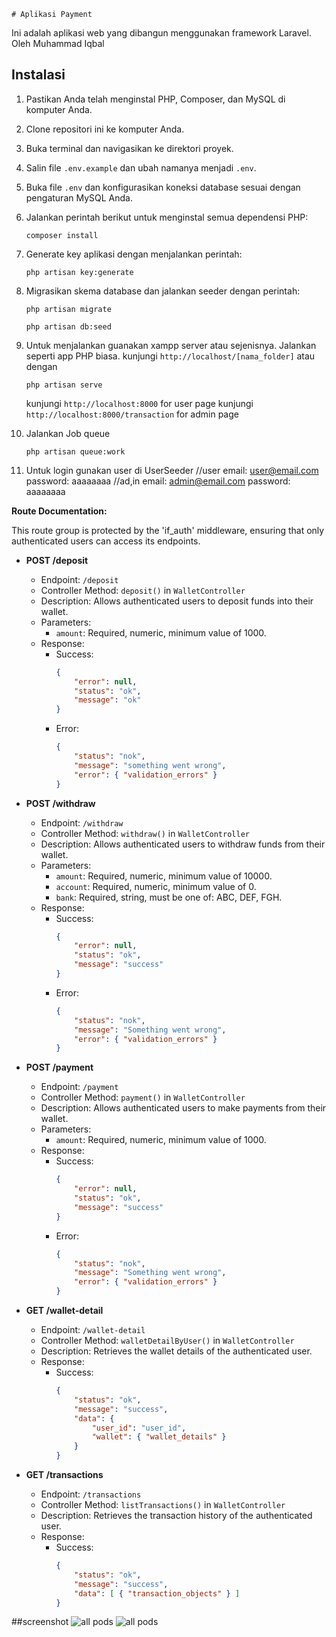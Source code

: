     # Aplikasi Payment

Ini adalah aplikasi web yang dibangun menggunakan framework Laravel.
Oleh Muhammad Iqbal

## Instalasi

1. Pastikan Anda telah menginstal PHP, Composer, dan MySQL di komputer Anda.
2. Clone repositori ini ke komputer Anda.
3. Buka terminal dan navigasikan ke direktori proyek.
4. Salin file `.env.example` dan ubah namanya menjadi `.env`.
5. Buka file `.env` dan konfigurasikan koneksi database sesuai dengan pengaturan MySQL Anda.
6. Jalankan perintah berikut untuk menginstal semua dependensi PHP:

    ```
    composer install
    ```

7. Generate key aplikasi dengan menjalankan perintah:

    ```
    php artisan key:generate
    ```

8. Migrasikan skema database dan jalankan seeder dengan perintah:

    ```
    php artisan migrate
    ```

    ```
    php artisan db:seed
    ```

9. Untuk menjalankan guanakan xampp server atau sejenisnya. Jalankan seperti app PHP biasa. kunjungi `http://localhost/[nama_folder]`
    atau dengan
    ```
    php artisan serve
    ```
    kunjungi `http://localhost:8000` for user page
    kunjungi `http://localhost:8000/transaction`  for admin page

10. Jalankan Job queue
    ```
    php artisan queue:work 
    ```

11. Untuk login gunakan user di UserSeeder
    //user
    email: user@email.com
    password: aaaaaaaa
    //ad,in
    email: admin@email.com
    password: aaaaaaaa




**Route Documentation:**

This route group is protected by the 'if_auth' middleware, ensuring that only authenticated users can access its endpoints.

- **POST /deposit**
  - Endpoint: `/deposit`
  - Controller Method: `deposit()` in `WalletController`
  - Description: Allows authenticated users to deposit funds into their wallet.
  - Parameters:
    - `amount`: Required, numeric, minimum value of 1000.
  - Response:
    - Success:
      ```json
      {
          "error": null,
          "status": "ok",
          "message": "ok"
      }
      ```
    - Error:
      ```json
      {
          "status": "nok",
          "message": "something went wrong",
          "error": { "validation_errors" }
      }
      ```

- **POST /withdraw**
  - Endpoint: `/withdraw`
  - Controller Method: `withdraw()` in `WalletController`
  - Description: Allows authenticated users to withdraw funds from their wallet.
  - Parameters:
    - `amount`: Required, numeric, minimum value of 10000.
    - `account`: Required, numeric, minimum value of 0.
    - `bank`: Required, string, must be one of: ABC, DEF, FGH.
  - Response:
    - Success:
      ```json
      {
          "error": null,
          "status": "ok",
          "message": "success"
      }
      ```
    - Error:
      ```json
      {
          "status": "nok",
          "message": "Something went wrong",
          "error": { "validation_errors" }
      }
      ```

- **POST /payment**
  - Endpoint: `/payment`
  - Controller Method: `payment()` in `WalletController`
  - Description: Allows authenticated users to make payments from their wallet.
  - Parameters:
    - `amount`: Required, numeric, minimum value of 1000.
  - Response:
    - Success:
      ```json
      {
          "error": null,
          "status": "ok",
          "message": "success"
      }
      ```
    - Error:
      ```json
      {
          "status": "nok",
          "message": "Something went wrong",
          "error": { "validation_errors" }
      }
      ```

- **GET /wallet-detail**
  - Endpoint: `/wallet-detail`
  - Controller Method: `walletDetailByUser()` in `WalletController`
  - Description: Retrieves the wallet details of the authenticated user.
  - Response:
    - Success:
      ```json
      {
          "status": "ok",
          "message": "success",
          "data": {
              "user_id": "user_id",
              "wallet": { "wallet_details" }
          }
      }
      ```

- **GET /transactions**
  - Endpoint: `/transactions`
  - Controller Method: `listTransactions()` in `WalletController`
  - Description: Retrieves the transaction history of the authenticated user.
  - Response:
    - Success:
      ```json
      {
          "status": "ok",
          "message": "success",
          "data": [ { "transaction_objects" } ]
      }
      ```


##screenshot
![all pods](https://github.com/emixbal/e-wallet-challenge/blob/main/ss/1.png)
![all pods](https://github.com/emixbal/e-wallet-challenge/blob/main/ss/2.png)
